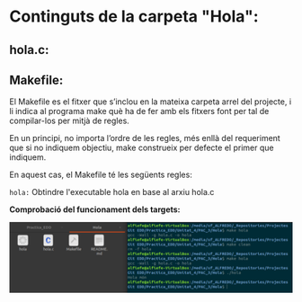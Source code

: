 # Continguts de la carpeta "Hola":

## hola.c:



## Makefile:

El Makefile es el fitxer que s’inclou en la mateixa carpeta arrel del projecte, i li indica al programa make què ha de fer amb els fitxers font per tal de compilar-los per mitjà de regles.

En un principi, no importa l’ordre de les regles, més enllà del requeriment que si no indiquem objectiu, make construeix per defecte el primer que indiquem.

En aquest cas, el Makefile té les següents regles:

``hola:`` Obtindre l'executable hola en base al arxiu hola.c

**Comprobació del funcionament dels targets:**

![Make hola](https://github.com/Alfiefe10/Practica_EDD/blob/master/Unitat_4/PAC_3/img/Make_hola.PNG?raw=true "Make hola")